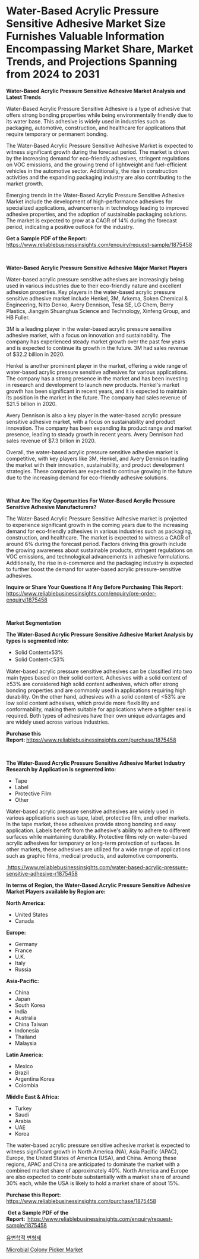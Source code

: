 <p><h1>Water-Based Acrylic Pressure Sensitive Adhesive Market Size Furnishes Valuable Information Encompassing Market Share, Market Trends, and Projections Spanning from 2024 to 2031</h1></p><p><strong>Water-Based Acrylic Pressure Sensitive Adhesive Market Analysis and Latest Trends</strong></p>
<p><p>Water-Based Acrylic Pressure Sensitive Adhesive is a type of adhesive that offers strong bonding properties while being environmentally friendly due to its water base. This adhesive is widely used in industries such as packaging, automotive, construction, and healthcare for applications that require temporary or permanent bonding.</p><p>The Water-Based Acrylic Pressure Sensitive Adhesive Market is expected to witness significant growth during the forecast period. The market is driven by the increasing demand for eco-friendly adhesives, stringent regulations on VOC emissions, and the growing trend of lightweight and fuel-efficient vehicles in the automotive sector. Additionally, the rise in construction activities and the expanding packaging industry are also contributing to the market growth.</p><p>Emerging trends in the Water-Based Acrylic Pressure Sensitive Adhesive Market include the development of high-performance adhesives for specialized applications, advancements in technology leading to improved adhesive properties, and the adoption of sustainable packaging solutions. The market is expected to grow at a CAGR of 14% during the forecast period, indicating a positive outlook for the industry.</p></p>
<p><strong>Get a Sample PDF of the Report:&nbsp;</strong> <a href="https://www.reliablebusinessinsights.com/enquiry/request-sample/1875458">https://www.reliablebusinessinsights.com/enquiry/request-sample/1875458</a></p>
<p>&nbsp;</p>
<p><strong>Water-Based Acrylic Pressure Sensitive Adhesive Major Market Players</strong></p>
<p><p>Water-based acrylic pressure sensitive adhesives are increasingly being used in various industries due to their eco-friendly nature and excellent adhesion properties. Key players in the water-based acrylic pressure sensitive adhesive market include Henkel, 3M, Arkema, Soken Chemical & Engineering, Nitto Denko, Avery Dennison, Tesa SE, LG Chem, Berry Plastics, Jiangyin Shuanghua Science and Technology, Xinfeng Group, and HB Fuller.</p><p>3M is a leading player in the water-based acrylic pressure sensitive adhesive market, with a focus on innovation and sustainability. The company has experienced steady market growth over the past few years and is expected to continue its growth in the future. 3M had sales revenue of $32.2 billion in 2020.</p><p>Henkel is another prominent player in the market, offering a wide range of water-based acrylic pressure sensitive adhesives for various applications. The company has a strong presence in the market and has been investing in research and development to launch new products. Henkel's market growth has been significant in recent years, and it is expected to maintain its position in the market in the future. The company had sales revenue of $21.5 billion in 2020.</p><p>Avery Dennison is also a key player in the water-based acrylic pressure sensitive adhesive market, with a focus on sustainability and product innovation. The company has been expanding its product range and market presence, leading to steady growth in recent years. Avery Dennison had sales revenue of $7.3 billion in 2020.</p><p>Overall, the water-based acrylic pressure sensitive adhesive market is competitive, with key players like 3M, Henkel, and Avery Dennison leading the market with their innovation, sustainability, and product development strategies. These companies are expected to continue growing in the future due to the increasing demand for eco-friendly adhesive solutions.</p></p>
<p>&nbsp;</p>
<p><strong>What Are The Key Opportunities For Water-Based Acrylic Pressure Sensitive Adhesive Manufacturers?</strong></p>
<p><p>The Water-Based Acrylic Pressure Sensitive Adhesive market is projected to experience significant growth in the coming years due to the increasing demand for eco-friendly adhesives in various industries such as packaging, construction, and healthcare. The market is expected to witness a CAGR of around 6% during the forecast period. Factors driving this growth include the growing awareness about sustainable products, stringent regulations on VOC emissions, and technological advancements in adhesive formulations. Additionally, the rise in e-commerce and the packaging industry is expected to further boost the demand for water-based acrylic pressure-sensitive adhesives.</p></p>
<p><strong>Inquire or Share Your Questions If Any Before Purchasing This Report:</strong> <a href="https://www.reliablebusinessinsights.com/enquiry/pre-order-enquiry/1875458">https://www.reliablebusinessinsights.com/enquiry/pre-order-enquiry/1875458</a></p>
<p>&nbsp;</p>
<p><strong>Market Segmentation</strong></p>
<p><strong>The Water-Based Acrylic Pressure Sensitive Adhesive Market Analysis by types is segmented into:</strong></p>
<p><ul><li>Solid Content≥53%</li><li>Solid Content＜53%</li></ul></p>
<p><p>Water-based acrylic pressure sensitive adhesives can be classified into two main types based on their solid content. Adhesives with a solid content of ≥53% are considered high solid content adhesives, which offer strong bonding properties and are commonly used in applications requiring high durability. On the other hand, adhesives with a solid content of <53% are low solid content adhesives, which provide more flexibility and conformability, making them suitable for applications where a tighter seal is required. Both types of adhesives have their own unique advantages and are widely used across various industries.</p></p>
<p><strong>Purchase this Report:&nbsp;</strong><a href="https://www.reliablebusinessinsights.com/purchase/1875458">https://www.reliablebusinessinsights.com/purchase/1875458</a></p>
<p>&nbsp;</p>
<p><strong>The Water-Based Acrylic Pressure Sensitive Adhesive Market Industry Research by Application is segmented into:</strong></p>
<p><ul><li>Tape</li><li>Label</li><li>Protective Film</li><li>Other</li></ul></p>
<p><p>Water-based acrylic pressure sensitive adhesives are widely used in various applications such as tape, label, protective film, and other markets. In the tape market, these adhesives provide strong bonding and easy application. Labels benefit from the adhesive's ability to adhere to different surfaces while maintaining durability. Protective films rely on water-based acrylic adhesives for temporary or long-term protection of surfaces. In other markets, these adhesives are utilized for a wide range of applications such as graphic films, medical products, and automotive components.</p></p>
<p><a href="https://www.reliablebusinessinsights.com/water-based-acrylic-pressure-sensitive-adhesive-r1875458">&nbsp;https://www.reliablebusinessinsights.com/water-based-acrylic-pressure-sensitive-adhesive-r1875458</a></p>
<p><strong>In terms of Region, the Water-Based Acrylic Pressure Sensitive Adhesive Market Players available by Region are:</strong></p>
<p>
    <p> <strong> North America: </strong>
        <ul>
            <li>United States</li>
            <li>Canada</li>
        </ul>
        </p> 
    <p> <strong> Europe: </strong>
        <ul>
            <li>Germany</li>
            <li>France</li>
            <li>U.K.</li>
            <li>Italy</li>
            <li>Russia</li>
        </ul>
        </p> 
    <p> <strong> Asia-Pacific: </strong>
        <ul>
            <li>China</li>
            <li>Japan</li>
            <li>South Korea</li>
            <li>India</li>
            <li>Australia</li>
            <li>China Taiwan</li>
            <li>Indonesia</li>
            <li>Thailand</li>
            <li>Malaysia</li>
        </ul>
        </p> 
    <p> <strong> Latin America: </strong>
        <ul>
            <li>Mexico</li>
            <li>Brazil</li>
            <li>Argentina Korea</li>
            <li>Colombia</li>
        </ul>
        </p> 
    <p> <strong> Middle East & Africa: </strong>
        <ul>
            <li>Turkey</li>
            <li>Saudi</li>
            <li>Arabia</li>
            <li>UAE</li>
            <li>Korea</li>
        </ul>
    </p>
    </p>
<p><p>The water-based acrylic pressure sensitive adhesive market is expected to witness significant growth in North America (NA), Asia Pacific (APAC), Europe, the United States of America (USA), and China. Among these regions, APAC and China are anticipated to dominate the market with a combined market share of approximately 40%. North America and Europe are also expected to contribute substantially with a market share of around 30% each, while the USA is likely to hold a market share of about 15%.</p></p>
<p><strong>Purchase this Report: </strong><a href="https://www.reliablebusinessinsights.com/purchase/1875458">https://www.reliablebusinessinsights.com/purchase/1875458</a></p>
<p>&nbsp;<strong>Get a Sample PDF of the Report:&nbsp;&nbsp;</strong><a href="https://www.reliablebusinessinsights.com/enquiry/request-sample/1875458">https://www.reliablebusinessinsights.com/enquiry/request-sample/1875458</a></p>
<p><strong></strong></p>
<p><p><a href="https://github.com/chupp85/Market-Research-Report-List-1/blob/main/2924516144824.md">유변학적 변형제</a></p><p><a href="https://view.publitas.com/reportprime-1/microbial-colony-picker-market-share-and-new-trends-analysis-by-its-type-application-end-use-and-forecast-for-period-from-2024-to-2031/">Microbial Colony Picker Market</a></p></p>